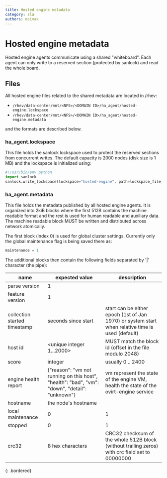```yaml
---
title: Hosted engine metadata
category: sla
authors: msivak
---
```


# Hosted engine metadata

Hosted engine agents communicate using a shared "whiteboard". Each agent can only write to a reserved section (protected by sanlock) and read the whole board.

## Files

All hosted engine files related to the shared metadata are located in /rhev:

* `/rhev/data-center/mnt/<NFS>/<DOMAIN ID>/ha_agent/hosted-engine.lockspace`
* `/rhev/data-center/mnt/<NFS>/<DOMAIN ID>/ha_agent/hosted-engine.metadata`

and the formats are described below.

### ha_agent.lockspace

This file holds the sanlock lockspace used to protect the reserved sections from concurrent writes. The default capacity is 2000 nodes (disk size is 1 MB) and the lockspace is initialized using:

```python
#!/usr/bin/env python
import sanlock
sanlock.write_lockspace(lockspace="hosted-engine", path=lockspace_file, offset=0)
```

### ha_agent.metadata

This file holds the metadata published by all hosted engine agents. It is organized into 2kiB blocks where the first 512B contains the machine readable format and the rest is used for human readable and auxiliary data. The machine readable block MUST be written and distributed across network atomically.

The first block (index 0) is used for global cluster settings. Currently only the global maintenance flag is being saved there as:

```python
maintenance = 1
```

The additional blocks then contain the following fields separated by '|' character (the pipe):

| name                         | expected value                                                                                | description                                                                                      |
|------------------------------|-----------------------------------------------------------------------------------------------|--------------------------------------------------------------------------------------------------|
| parse version                | 1                                                                                             |                                                                                                  |
| feature version              | 1                                                                                             |                                                                                                  |
| collection started timestamp | seconds since start                                                                           | start can be either epoch (1st of Jan 1970) or system start when relative time is used (default) |
| host id                      | <unique integer 1...2000>                                                                     | MUST match the block id (offset in the file modulo 2048)                                         |
| score                        | integer                                                                                       | usually 0 .. 2400                                                                                |
| engine health report         | {"reason": "vm not running on this host", "health": "bad", "vm": "down", "detail": "unknown"} | vm represent the state of the engine VM, health the state of the ovirt-engine service            |
| hostname                     | the node's hostname                                                                           |                                                                                                  |
| local maintenance            | 0|1                                                                                           |                                                                                                  |
| stopped                      | 0|1                                                                                           | usually 0, but is set to 1 by the agent during proper ha_agent shutdown                          |
| crc32                        | 8 hex characters                                                                              | CRC32 checksum of the whole 512B block (without trailing zeros) with crc field set to 00000000   |
{: .bordered}

